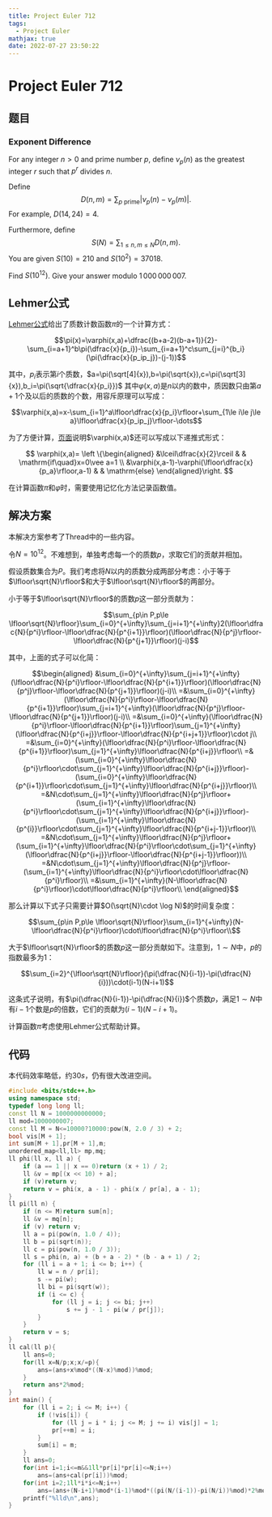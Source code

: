 ```yaml
---
title: Project Euler 712
tags:
  - Project Euler
mathjax: true
date: 2022-07-27 23:50:22
---
```


<escape><!-- more --></escape>

# Project Euler 712

## 题目

### Exponent Difference

For any integer $n>0$ and prime number $p,$ define $\nu_p(n)$ as the greatest integer $r$ such that $p^r$ divides $n$.

Define $$D(n, m)  = \sum_{p \text{ prime}} \left| \nu_p(n) - \nu_p(m)\right|.$$ For example, $D(14,24) = 4$.

Furthermore, define $$S(N) = \sum_{1 \le n, m \le N} D(n, m).$$ You are given $S(10) = 210$ and $S(10^2) = 37018$.

Find $S(10^{12})$. Give your answer modulo $1\,000\,000\,007$.

## Lehmer公式

[Lehmer公式](https://mathworld.wolfram.com/LehmersFormula.html)给出了质数计数函数$\pi$的一个计算方式：

$$\pi(x)=\varphi(x,a)+\dfrac{(b+a-2)(b-a+1)}{2}-\sum_{i=a+1}^b\pi(\dfrac{x}{p_i})-\sum_{i=a+1}^c\sum_{j=i}^{b_i}(\pi(\dfrac{x}{p_ip_j})-(j-1))$$

其中，$p_i$表示第$i$个质数，$a=\pi(\sqrt[4]{x}),b=\pi(\sqrt{x}),c=\pi(\sqrt[3]{x}),b_i=\pi(\sqrt{\dfrac{x}{p_i}})$
其中$\varphi(x,a)$是$n$以内的数中，质因数只由第$a+1$个及以后的质数的个数，用容斥原理可以写成：

$$\varphi(x,a)=x-\sum_{i=1}^a\lfloor\dfrac{x}{p_i}\rfloor+\sum_{1\le i\le j\le a}\lfloor\dfrac{x}{p_ip_j}\rfloor-\dots$$

为了方便计算，[页面](https://en.wikipedia.org/wiki/Meissel%E2%80%93Lehmer_algorithm#Expanding_%F0%9D%9C%91(x,_a))说明$\varphi(x,a)$还可以写成以下递推式形式：

$$
\varphi(x,a)=
\left \{\begin{aligned}
  &\lceil\dfrac{x}{2}\rceil  & & \mathrm{if\quad}x=0\vee a=1 \\
  &\varphi(x,a-1)-\varphi(\lfloor\dfrac{x}{p_a}\rfloor,a-1) & & \mathrm{else}
\end{aligned}\right.
$$

在计算函数$\pi$和$\varphi$时，需要使用记忆化方法记录函数值。

## 解决方案

本解决方案参考了Thread中的一些内容。

令$N=10^{12}$。不难想到，单独考虑每一个的质数$p$，求取它们的贡献并相加。

假设质数集合为$P$。我们考虑将$N$以内的质数分成两部分考虑：小于等于$\lfloor\sqrt{N}\rfloor$和大于$\lfloor\sqrt{N}\rfloor$的两部分。

小于等于$\lfloor\sqrt{N}\rfloor$的质数$p$这一部分贡献为：

$$\sum_{p\in P,p\le \lfloor\sqrt{N}\rfloor}\sum_{i=0}^{+\infty}\sum_{j=i+1}^{+\infty}2(\lfloor\dfrac{N}{p^i}\rfloor-\lfloor\dfrac{N}{p^{i+1}}\rfloor)(\lfloor\dfrac{N}{p^j}\rfloor-\lfloor\dfrac{N}{p^{j+1}}\rfloor)(j-i)$$

其中，上面的式子可以化简：

$$\begin{aligned}
&\sum_{i=0}^{+\infty}\sum_{j=i+1}^{+\infty}(\lfloor\dfrac{N}{p^i}\rfloor-\lfloor\dfrac{N}{p^{i+1}}\rfloor)(\lfloor\dfrac{N}{p^j}\rfloor-\lfloor\dfrac{N}{p^{j+1}}\rfloor)(j-i)\\
=&\sum_{i=0}^{+\infty}(\lfloor\dfrac{N}{p^i}\rfloor-\lfloor\dfrac{N}{p^{i+1}}\rfloor)\sum_{j=i+1}^{+\infty}(\lfloor\dfrac{N}{p^j}\rfloor-\lfloor\dfrac{N}{p^{j+1}}\rfloor)(j-i)\\
=&\sum_{i=0}^{+\infty}(\lfloor\dfrac{N}{p^i}\rfloor-\lfloor\dfrac{N}{p^{i+1}}\rfloor)\sum_{j=1}^{+\infty}(\lfloor\dfrac{N}{p^{i+j}}\rfloor-\lfloor\dfrac{N}{p^{i+j+1}}\rfloor)\cdot j\\
=&\sum_{i=0}^{+\infty}(\lfloor\dfrac{N}{p^i}\rfloor-\lfloor\dfrac{N}{p^{i+1}}\rfloor)\sum_{j=1}^{+\infty}\lfloor\dfrac{N}{p^{i+j}}\rfloor\\
=&(\sum_{i=0}^{+\infty}\lfloor\dfrac{N}{p^i}\rfloor\cdot\sum_{j=1}^{+\infty}\lfloor\dfrac{N}{p^{i+j}}\rfloor)-(\sum_{i=0}^{+\infty}\lfloor\dfrac{N}{p^{i+1}}\rfloor\cdot\sum_{j=1}^{+\infty}\lfloor\dfrac{N}{p^{i+j}}\rfloor)\\
=&N\cdot\sum_{j=1}^{+\infty}\lfloor\dfrac{N}{p^j}\rfloor+ (\sum_{i=1}^{+\infty}\lfloor\dfrac{N}{p^i}\rfloor\cdot\sum_{j=1}^{+\infty}\lfloor\dfrac{N}{p^{i+j}}\rfloor)-(\sum_{i=1}^{+\infty}\lfloor\dfrac{N}{p^{i}}\rfloor\cdot\sum_{j=1}^{+\infty}\lfloor\dfrac{N}{p^{i+j-1}}\rfloor)\\
=&N\cdot\sum_{j=1}^{+\infty}\lfloor\dfrac{N}{p^j}\rfloor+ (\sum_{i=1}^{+\infty}\lfloor\dfrac{N}{p^i}\rfloor\cdot\sum_{j=1}^{+\infty}(\lfloor\dfrac{N}{p^{i+j}}\rfloor-\lfloor\dfrac{N}{p^{i+j-1}}\rfloor))\\
=&N\cdot\sum_{j=1}^{+\infty}\lfloor\dfrac{N}{p^j}\rfloor- (\sum_{i=1}^{+\infty}\lfloor\dfrac{N}{p^i}\rfloor\cdot\lfloor\dfrac{N}{p^i}\rfloor)\\
=&\sum_{i=1}^{+\infty}(N-\lfloor\dfrac{N}{p^i}\rfloor)\cdot\lfloor\dfrac{N}{p^i}\rfloor\\
\end{aligned}$$

那么计算以下式子只需要计算$O(\sqrt{N}\cdot \log N)$的时间复杂度：

$$\sum_{p\in P,p\le \lfloor\sqrt{N}\rfloor}\sum_{i=1}^{+\infty}(N-\lfloor\dfrac{N}{p^i}\rfloor)\cdot\lfloor\dfrac{N}{p^i}\rfloor\\$$

大于$\lfloor\sqrt{N}\rfloor$的质数$p$这一部分贡献如下。注意到，$1\sim N$中，$p$的指数最多为$1$：

$$\sum_{i=2}^{\lfloor\sqrt{N}\rfloor}(\pi(\dfrac{N}{i-1})-\pi(\dfrac{N}{i}))\cdot(i-1)(N-i+1)$$

这条式子说明，有$\pi(\dfrac{N}{i-1})-\pi(\dfrac{N}{i})$个质数$p$，满足$1\sim N$中有$i-1$个数是$p$的倍数，它们的贡献为$(i-1)(N-i+1)$。

计算函数$\pi$考虑使用Lehmer公式帮助计算。

## 代码

本代码效率略低，约$30s$，仍有很大改进空间。

```C++
#include <bits/stdc++.h>
using namespace std;
typedef long long ll;
const ll N = 1000000000000;
ll mod=1000000007;
const ll M = N<=10000?10000:pow(N, 2.0 / 3) + 2;
bool vis[M + 1];
int sum[M + 1],pr[M + 1],m;
unordered_map<ll,ll> mp,mq;
ll phi(ll x, ll a) {
    if (a == 1 || x == 0)return (x + 1) / 2;
    ll &v = mp[(x << 10) + a];
    if (v)return v;
    return v = phi(x, a - 1) - phi(x / pr[a], a - 1);
}
ll pi(ll n) {
    if (n <= M)return sum[n];
    ll &v = mq[n];
    if (v) return v;
    ll a = pi(pow(n, 1.0 / 4));
    ll b = pi(sqrt(n));
    ll c = pi(pow(n, 1.0 / 3));
    ll s = phi(n, a) + (b + a - 2) * (b - a + 1) / 2;
    for (ll i = a + 1; i <= b; i++) {
        ll w = n / pr[i];
        s -= pi(w);
        ll bi = pi(sqrt(w));
        if (i <= c) {
            for (ll j = i; j <= bi; j++)
                s += j - 1 - pi(w / pr[j]);
        }
    }
    return v = s;
}
ll cal(ll p){
    ll ans=0;
    for(ll x=N/p;x;x/=p){
        ans=(ans+x%mod*((N-x)%mod))%mod;
    }
    return ans*2%mod;
}
int main() {
    for (ll i = 2; i <= M; i++) {
        if (!vis[i]) {
            for (ll j = i * i; j <= M; j += i) vis[j] = 1;
            pr[++m] = i;
        }
        sum[i] = m;
    }
    ll ans=0;
    for(int i=1;i<=m&&1ll*pr[i]*pr[i]<=N;i++)
        ans=(ans+cal(pr[i]))%mod;
    for(int i=2;1ll*i*i<=N;i++)
        ans=(ans+(N-i+1)%mod*(i-1)%mod*((pi(N/(i-1))-pi(N/i))%mod)*2%mod)%mod;
    printf("%lld\n",ans);
}

```
